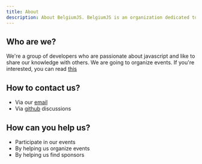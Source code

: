 ```yaml
---
title: About
description: About BelgiumJS. BelgiumJS is an organization dedicated to bringing together open source javascript developers.
---
```


## Who are we?

We're a group of developers who are passionate about javascript and like to share our knowledge with others. We are going to organize events. If you're interested, you can read [this](events)

## How to contact us?

- Via our [email](mailto:belgiumjs@gmail.com)
- Via [github](https://github.com/orgs/belgiumJS/discussions) discussions

## How can you help us?

- Participate in our events
- By helping us organize events
- By helping us find sponsors
